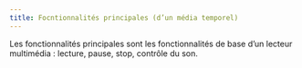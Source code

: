 ```yaml
---
title: Focntionnalités principales (d’un média temporel)
---
```


Les fonctionnalités principales sont les fonctionnalités de base d’un lecteur multimédia&nbsp;: lecture, pause, stop, contrôle du son.
